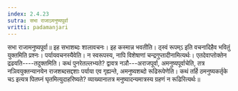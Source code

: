 ```yaml
---
index: 2.4.23
sutra: सभा राजाऽमनुष्यपूर्वा
vritti: padamanjari
---
```


 सभा राजामनुष्यपूर्वा॥ इह सभाशब्दः शालावचनः। इह कस्मान्न भवतीति। ठ्स्वं रूपम्ऽ इति वचनादिहैव भवितुं युक्तमिति प्रश्नः। पर्यायवचनस्यैवेति। न स्वरूपस्य, नापि विशेषाणां चन्द्रगुप्तादीनामित्यर्थः। एतदेवाप्तोक्तेन द्रढयति----तदुक्तमिति। कथं पुनरेतल्लभ्यते? द्वावत्र नञौ---अराजपूर्वा, अमनुष्यपूर्वाचेति, तत्र नञिवयुक्तन्यानयेन राजशब्दसद्दशाः पर्याया एव गृह्यन्ते, अमनुष्यशब्दो रूढिरूपेणेति। कथं तर्हि ठमनुष्यकर्तृके चऽ इत्यत्र पितघ्नं घृतमित्युदाहरिष्यते? व्याख्यानातत्र मनुष्यादन्यमात्रस्य ग्रहणं न रूढिरित्यर्थः॥